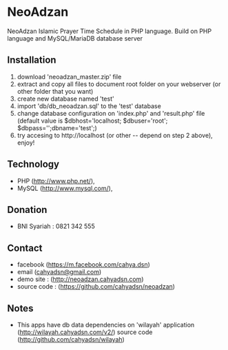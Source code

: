 # NeoAdzan
NeoAdzan Islamic Prayer Time Schedule in PHP language. Build on PHP language and MySQL/MariaDB database server 

## Installation
1. download 'neoadzan_master.zip' file
2. extract and copy all files to document root folder on your webserver (or other folder that you want)
3. create new database named 'test'
4. import 'db/db_neoadzan.sql' to the 'test' database
5. change database configuration on 'index.php' and 'result.php' file (default value is $dbhost='localhost; $dbuser='root'; $dbpass='';dbname='test';)
6. try accesing to http://localhost (or other -- depend on step 2 above), enjoy!

## Technology
+ PHP (http://www.php.net/), 
+ MySQL (http://www.mysql.com/), 

## Donation
+ BNI Syariah : 0821 342 555

## Contact
+ facebook (https://m.facebook.com/cahya.dsn)
+ email (cahyadsn@gmail.com)
+ demo site    : (http://neoadzan.cahyadsn.com) 
+ source code  : (https://github.com/cahyadsn/neoadzan)

## Notes
+ This apps have db data dependencies on 'wilayah' application (http://wilayah.cahyadsn.com/v2/) source code (http://github.com/cahyadsn/wilayah)
